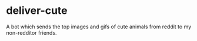 # deliver-cute
A bot which sends the top images and gifs of cute animals from reddit to my non-redditor friends.

